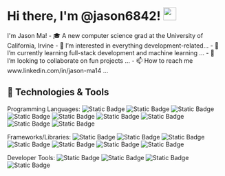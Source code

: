 <h1>Hi there, I'm @jason6842! <img src="https://media.giphy.com/media/hvRJCLFzcasrR4ia7z/giphy.gif" width="30px"/></h1>
I'm Jason Ma!
- 🎓 A new computer science grad at the University of California, Irvine
- 👀 I’m interested in everything development-related...
- 🌱 I’m currently learning full-stack development and machine learning ...
- 💞️ I’m looking to collaborate on fun projects ...
- 📫 How to reach me www.linkedin.com/in/jason-ma14 ...

<h2>🔧 Technologies & Tools</h2>

Programming Languages: ![Static Badge](https://img.shields.io/badge/Python-3776AB?style=for-the-badge&logo=python&logoColor=white) ![Static Badge](https://img.shields.io/badge/java-red?style=for-the-badge) ![Static Badge](https://img.shields.io/badge/C-A8B9CC?style=for-the-badge&logo=c&logoColor=white) ![Static Badge](https://img.shields.io/badge/C-00599C?style=for-the-badge&logo=c%2B%2B&logoColor=white)
![Static Badge](https://img.shields.io/badge/MYSQL-4479A1?style=for-the-badge&logo=mysql&logoColor=white) ![Static Badge](https://img.shields.io/badge/JAVASCRIPT-F7DF1E?style=for-the-badge&logo=javascript&logoColor=white) ![Static Badge](https://img.shields.io/badge/HTML5-E34F26?style=for-the-badge&logo=html5&logoColor=white) ![Static Badge](https://img.shields.io/badge/CSS3-1572B6?style=for-the-badge&logo=css3&logoColor=white) ![Static Badge](https://img.shields.io/badge/SWIFT-F05138?style=for-the-badge&logo=swift&logoColor=white)

Frameworks/Libraries: ![Static Badge](https://img.shields.io/badge/REACT-61DAFB?style=for-the-badge&logo=react&logoColor=black) ![Static Badge](https://img.shields.io/badge/Angular-red?style=for-the-badge&logo=angular&logoColor=white) ![Static Badge](https://img.shields.io/badge/Ionic-3880FF?style=for-the-badge&logo=ionic&logoColor=white) ![Static Badge](https://img.shields.io/badge/Bootstrap-7952B3?style=for-the-badge&logo=bootstrap&logoColor=white) ![Static Badge](https://img.shields.io/badge/Node.js-5FA04E?style=for-the-badge&logo=node.js&logoColor=white) ![Static Badge](https://img.shields.io/badge/Mongodb-47A248?style=for-the-badge&logo=mongodb&logoColor=white) ![Static Badge](https://img.shields.io/badge/django-092E20?style=for-the-badge&logo=django&logoColor=white)

Developer Tools: ![Static Badge](https://img.shields.io/badge/git-F05032?style=for-the-badge&logo=git&logoColor=white) ![Static Badge](https://img.shields.io/badge/postman-FF6C37?style=for-the-badge&logo=postman&logoColor=white) ![Static Badge](https://img.shields.io/badge/docker-2496ED?style=for-the-badge&logo=docker&logoColor=white)  ![Static Badge](https://img.shields.io/badge/linux-FCC624?style=for-the-badge&logo=linux&logoColor=black)



<!---
jason6842/jason6842 is a ✨ special ✨ repository because its `README.md` (this file) appears on your GitHub profile.
You can click the Preview link to take a look at your changes.
--->
